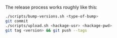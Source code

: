 The release process works roughly like this:

``` bash
./scripts/bump-versions.sh <type-of-bump>
git commit
./scripts/upload.sh <hackage-usr> <hackage-pwd>
git tag <version> && git push --tags
```
